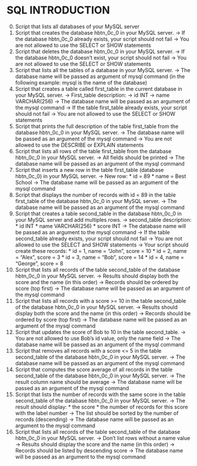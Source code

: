 SQL INTRODUCTION
=======
0. Script that lists all databases of your MySQL server
1. Script that creates the database hbtn_0c_0 in your MySQL server.
	-> If the database hbtn_0c_0 already exists, your script should not fail
	-> You are not allowed to use the SELECT or SHOW statements
2. Script that deletes the database hbtn_0c_0 in your MySQL server.
	-> If the database hbtn_0c_0 doesn’t exist, your script should not fail
	-> You are not allowed to use the SELECT or SHOW statements
3. Script that lists all the tables of a database in your MySQL server.
	-> The database name will be passed as argument of mysql command (in the following example: mysql is the name of the database)
4. Script that creates a table called first_table in the current database in your MySQL server.
	-> First_table description:
		-> id INT
		-> name VARCHAR(256)
	-> The database name will be passed as an argument of the mysql command
	-> If the table first_table already exists, your script should not fail
	-> You are not allowed to use the SELECT or SHOW statements
5. Script that prints the full description of the table first_table from the database hbtn_0c_0 in your MySQL server.
	-> The database name will be passed as an argument of the mysql command
	-> You are not allowed to use the DESCRIBE or EXPLAIN statements
6. Script that lists all rows of the table first_table from the database hbtn_0c_0 in your MySQL server.
	-> All fields should be printed
	-> The database name will be passed as an argument of the mysql command
7. Script that inserts a new row in the table first_table (database hbtn_0c_0) in your MySQL server.
	-> New row:
		* id = 89
		* name = Best School
	-> The database name will be passed as an argument of the mysql command
8. Script that displays the number of records with id = 89 in the table first_table of the database hbtn_0c_0 in your MySQL server.
	-> The database name will be passed as an argument of the mysql command
9. Script that creates a table second_table in the database hbtn_0c_0 in your MySQL server and add multiples rows.
	-> second_table description:
		* id INT
		* name VARCHAR(256)
		* score INT
	-> The database name will be passed as an argument to the mysql command
	-> If the table second_table already exists, your script should not fail
	-> You are not allowed to use the SELECT and SHOW statements
	-> Your script should create these records:
		* id = 1, name = “John”, score = 10
		* id = 2, name = “Alex”, score = 3
		* id = 3, name = “Bob”, score = 14
		* id = 4, name = “George”, score = 8
10. Script that lists all records of the table second_table of the database hbtn_0c_0 in your MySQL server.
	-> Results should display both the score and the name (in this order)
	-> Records should be ordered by score (top first)
	-> The database name will be passed as an argument of the mysql command
11. Script that lists all records with a score >= 10 in the table second_table of the database hbtn_0c_0 in your MySQL server.
	-> Results should display both the score and the name (in this order)
	-> Records should be ordered by score (top first)
	-> The database name will be passed as an argument of the mysql command
12. Script that updates the score of Bob to 10 in the table second_table.
	-> You are not allowed to use Bob’s id value, only the name field
	-> The database name will be passed as an argument of the mysql command
13. Script that removes all records with a score <= 5 in the table second_table of the database hbtn_0c_0 in your MySQL server.
	-> The database name will be passed as an argument of the mysql command
14. Script that computes the score average of all records in the table second_table of the database hbtn_0c_0 in your MySQL server.
	-> The result column name should be average
	-> The database name will be passed as an argument of the mysql command
15. Script that lists the number of records with the same score in the table second_table of the database hbtn_0c_0 in your MySQL server.
	-> The result should display:
		* the score
		* the number of records for this score with the label number
	-> The list should be sorted by the number of records (descending)
	-> The database name will be passed as an argument to the mysql command
16. Script that lists all records of the table second_table of the database hbtn_0c_0 in your MySQL server.
	-> Don’t list rows without a name value
	-> Results should display the score and the name (in this order)
	-> Records should be listed by descending score
	-> The database name will be passed as an argument to the mysql command
